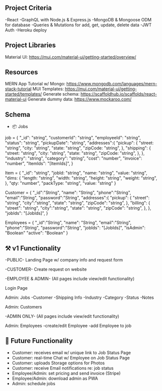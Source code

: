 ## Project Criteria

-React
-GraphQL with Node.js & Express.js
-MongoDB & Mongoose ODM for database
-Queries & Mutations for add, get, update, delete data
-JWT Auth
-Heroku deploy

## Project Libraries

Material UI: https://mui.com/material-ui/getting-started/overview/

## Resources

MERN App Tutorial w/ Mongo: https://www.mongodb.com/languages/mern-stack-tutorial
MUI Templates: https://mui.com/material-ui/getting-started/templates/
Generate schema: https://scaffoldhub.io/scaffolds/react-material-ui
Generate dummy data: https://www.mockaroo.com/

## Schema

- 📦 Jobs

job = {
"\_id": "string",
"customerId": "string",
"employeeId": "string",
"status": "string",
"pickupDate": "string",
"addresses":{
"pickup": {
"street: "string",
"city: "string",
"state: "string",
"zipCode: "string",
},
"shipping": {
"street: "string",
"city: "string",
"state: "string",
"zipCode: "string",
},
},
"industry": "string",
"category": "string",
"cost": "number",
"invoice": "number",
"ItemIds": "[ItemIds]",
}

Item = {
"\_id": "string",
"jobId: "string",
"name: "string",
"value: "string",
"dims: {
"length: "string",
"width: "string",
"height: "string",
"weight: "string",
},
"qty: "number",
"packType: "string",
"value: "string"
}

Customer = {
"\_id":"String",
"name": "String",
"phone":"String",
"email":"String",
"password":"String",
"addresses":{
"pickup": {
"street": "string",
"city":"string",
"state": "string",
"zipCode": "string",
},
"billing": {
"street": "string",
"city":"string",
"state": "string",
"zipCode": "string",
},
},
"jobIds": "[JobIds]",
}

Employees = {
"\_id":"String",
"name": "String",
"email":"String",
"phone":"String",
"password":"String",
"jobIds": "[JobIds]",
"isAdmin": "Boolean"
"active": "Boolean"
}

## ⚒️ v1 Functionality

-PUBLIC-
Landing Page w/ company info and request form

-CUSTOMER-
Create request on website

-EMPLOYEE & ADMIN-
(All pages include view/edit functionality)

Login Page

Admin: Jobs
-Customer
-Shipping Info
-Industry
-Category
-Status
-Notes

Admin: Customers

-ADMIN ONLY-
(All pages include view/edit functionality)

Admin: Employees
-create/edit Employee
-add Employee to job

## 🎁 Future Functionality

- Customer: receives email w/ unique link to Job Status Page
- Customer: real-time Chat w/ Employee on Job Status Page
- Customer: uploads Storage options for Photos
- Customer: receive Email notifications re: job status
- Employee/Admin: set pricing and send invoice (Stripe)
- Employee/Admin: download admin as PWA
- Admin: schedule jobs
